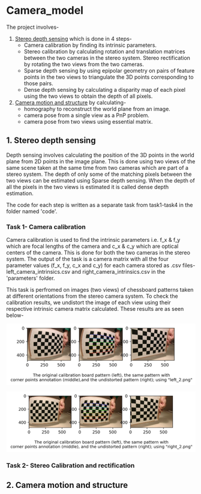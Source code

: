 # Camera_model
The project involves- 
1. [Stereo depth sensing](#1-stereo-depth-sensing) which is done in 4 steps-
   - Camera calibration by finding its intrinsic parameters.
   - Stereo calibration by calculating rotation and translation matrices between the two cameras in the stereo system. Stereo rectification by rotating the two views from the two cameras.
   - Sparse depth sensing by using epipolar geometry on pairs of feature points in the two views to triangulate the 3D points corresponding to those pairs. 
   - Dense depth sensing by calculating a disparity map of each pixel using the two views to obtain the depth of all pixels.
2. [Camera motion and structure](#2-camera-motion-and-structure) by calculating- 
   - homography to reconstruct the world plane from an image.
   - camera pose from a single view as a PnP problem.
   - camera pose from two views using essential matrix.

## 1. Stereo depth sensing

Depth sensing involves calculating the position of the 3D points in the world plane from 2D points in the image plane. This is done using two views of the same scene taken at the same time from two cameras which are part of a stereo system. The depth of only some of the matching pixels between the two views can be estimated using Sparse depth sensing. When the depth of all the pixels in the two views is estimated it is called dense depth estimation.   

The code for each step is written as a separate task from task1-task4 in the folder named 'code'.
### Task 1- Camera calibration

Camera calibration is used to find the intrinsic parameters i.e. f_x & f_y which are focal lengths of the camera and c_x & c_y which are optical centers of the camera. This is done for both the two cameras in the stereo system. The output of the task is a camera matrix with all the four parameter values (f_x, f_y, c_x and c_y) for each camera stored as .csv files- left_camera_intrinsics.csv and right_camera_intrinsics.csv in the 'parameters' folder.

This task is perfromed on images (two views) of chessboard patterns taken at different orientations from the stereo camera system. To check the calibration results, we undistort the image of each view using their respective intrinsic camera matrix calculated. These results are as seen below-
<p align="center">
  <img src="output/task_1/left_2.png">
</p>
<p align="center">
  <img src="output/task_1/right_2.png">
</p>

### Task 2- Stereo Calibration and rectification

## 2. Camera motion and structure